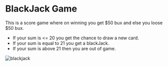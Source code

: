 # BlackJack Game

This is a score game where on winning you get $50 bux and else you loose $50 bux.
* If your sum is <= 20 you get the chance to draw a new card.
* If your sum is equal to 21 you get a blackJack.
* If your sum is above 21 then you are out of game.

![blackjack](https://user-images.githubusercontent.com/19623279/124391136-90939500-dd08-11eb-9ccc-a68b5be4a121.png)

